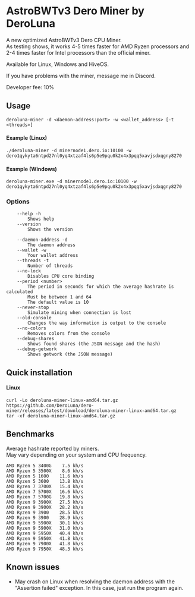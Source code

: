 # AstroBWTv3 Dero Miner by DeroLuna

A new optimized AstroBWTv3 Dero CPU Miner.\
As testing shows, it works 4-5 times faster for AMD Ryzen processors and 2-4 times faster for Intel processors than the official miner.

Available for Linux, Windows and HiveOS.

If you have problems with the miner, message me in Discord.

Developer fee: 10%

## Usage ##

```
deroluna-miner -d <daemon-address:port> -w <wallet_address> [-t <threads>]
```

#### Example (Linux)
```
./deroluna-miner -d minernode1.dero.io:10100 -w dero1qykyta6ntpd27nl0yq4xtzaf4ls6p5e9pqu0k2x4x3pqq5xavjsdxqgny8270
```
#### Example (Windows)
```
deroluna-miner.exe -d minernode1.dero.io:10100 -w dero1qykyta6ntpd27nl0yq4xtzaf4ls6p5e9pqu0k2x4x3pqq5xavjsdxqgny8270
```

### Options ###
```
    --help -h
        Shows help
    --version
        Shows the version

    --daemon-address -d
        The daemon address
    --wallet -w
        Your wallet address
    --threads -t
        Number of threads
    --no-lock
        Disables CPU core binding
    --period <number>
        The period in seconds for which the average hashrate is calculated
        Must be between 1 and 64
        The default value is 10
    --never-stop
        Simulate mining when connection is lost
    --old-console
        Changes the way information is output to the console
    --no-colors
        Removes colors from the console
    --debug-shares
        Shows found shares (the JSON message and the hash)
    --debug-getwork
        Shows getwork (the JSON message)
```

## Quick installation ##
#### Linux ####
```
curl -Lo deroluna-miner-linux-amd64.tar.gz https://github.com/DeroLuna/dero-miner/releases/latest/download/deroluna-miner-linux-amd64.tar.gz
tar -xf deroluna-miner-linux-amd64.tar.gz
```

## Benchmarks ##

Average hashrate reported by miners.\
May vary depending on your system and CPU frequency.

```
AMD Ryzen 5 3400G    7.5 kh/s
AMD Ryzen 5 3500X    8.6 kh/s
AMD Ryzen 5 1600    11.6 kh/s
AMD Ryzen 5 3600    13.8 kh/s
AMD Ryzen 7 3700X   15.4 kh/s
AMD Ryzen 7 5700X   16.6 kh/s
AMD Ryzen 7 5700G   19.8 kh/s
AMD Ryzen 9 3900X   27.5 kh/s
AMD Ryzen 9 3900X   28.2 kh/s
AMD Ryzen 9 3900    28.5 kh/s
AMD Ryzen 9 3900    28.9 kh/s
AMD Ryzen 9 5900X   30.1 kh/s
AMD Ryzen 9 5900X   31.0 kh/s
AMD Ryzen 9 5950X   40.4 kh/s
AMD Ryzen 9 5950X   41.8 kh/s
AMD Ryzen 9 7900X   41.8 kh/s
AMD Ryzen 9 7950X   48.3 kh/s
```

## Known issues
* May crash on Linux when resolving the daemon address with the "Assertion failed" exception. In this case, just run the program again.

